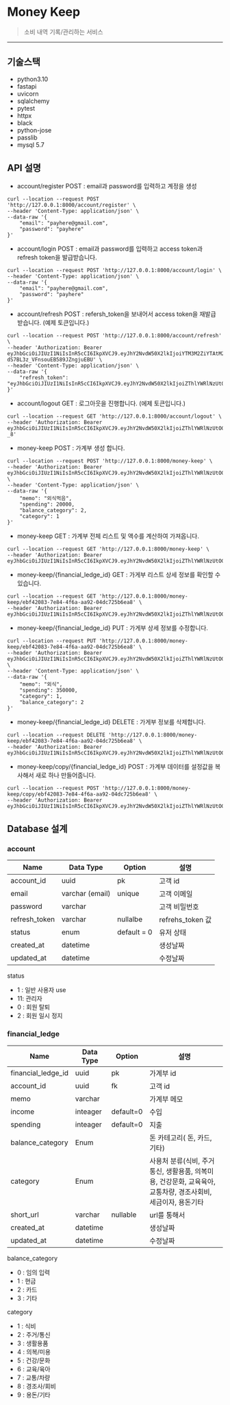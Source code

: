 # Money Keep

>소비 내역 기록/관리하는 서비스

____

## 기술스택
- python3.10
- fastapi
- uvicorn
- sqlalchemy
- pytest
- httpx
- black
- python-jose
- passlib
- mysql 5.7

## API 설명
- account/register POST : email과 password를 입력하고 계정을 생성
```shell
curl --location --request POST 'http://127.0.0.1:8000/account/register' \
--header 'Content-Type: application/json' \
--data-raw '{
    "email": "payhere@gmail.com",
    "password": "payhere"
}'
```

- account/login POST : email과 password를 입력하고 access token과 refresh token을 발급받습니다.
```shell
curl --location --request POST 'http://127.0.0.1:8000/account/login' \
--header 'Content-Type: application/json' \
--data-raw '{
    "email": "payhere@gmail.com",
    "password": "payhere"
}'
```

- account/refresh POST : refersh_token을 보내어서 access token을 재발급 받습니다. (예제 토큰입니다.)
```shell
curl --location --request POST 'http://127.0.0.1:8000/account/refresh' \
--header 'Authorization: Bearer eyJhbGciOiJIUzI1NiIsInR5cCI6IkpXVCJ9.eyJhY2NvdW50X2lkIjoiYTM3M2ZiYTAtM2Y2MS00NmNjLTk3NGUtNjczMThjZGI2Y2Q2IiwiZXhwIjoxNjcxOTkzNjg1fQ.H7lF3DCRXbg0aK-dS7BL3z_VFnsouEB589JZngjuEBU' \
--header 'Content-Type: application/json' \
--data-raw '{
    "refresh_token": "eyJhbGciOiJIUzI1NiIsInR5cCI6IkpXVCJ9.eyJhY2NvdW50X2lkIjoiZThlYWRlNzUtOGRiYy00Y2UzLTgyNjAtODJhMDNhN2ZiODM0IiwiZXhwIjoxNjczMjczNTc3fQ.Eujcx3WqfQHs6a8s_dK5vyiFTGXpcBlZEcsf002Fbu4"
}'
```

- account/logout GET : 로그아웃을 진행합니다.  (에제 토큰입니다.)
```shell
curl --location --request GET 'http://127.0.0.1:8000/account/logout' \
--header 'Authorization: Bearer eyJhbGciOiJIUzI1NiIsInR5cCI6IkpXVCJ9.eyJhY2NvdW50X2lkIjoiZThlYWRlNzUtOGRiYy00Y2UzLTgyNjAtODJhMDNhN2ZiODM0IiwiZXhwIjoxNjcxOTk1MDc1fQ.Bc421MUnzFEFn85VPwkDS_a5oIpRpK4pr5a6uAPo-_8'
```

- money-keep POST : 가계부 생성 합니다.
```shell
curl --location --request POST 'http://127.0.0.1:8000/money-keep' \
--header 'Authorization: Bearer eyJhbGciOiJIUzI1NiIsInR5cCI6IkpXVCJ9.eyJhY2NvdW50X2lkIjoiZThlYWRlNzUtOGRiYy00Y2UzLTgyNjAtODJhMDNhN2ZiODM0IiwiZXhwIjoxNjcyMzQ4MTk0fQ.jc8xYHAKlJEECtO0wP7us_zGk7J5teAaQ5bllhjIMHg' \
--header 'Content-Type: application/json' \
--data-raw '{
    "memo": "외식먹음",
    "spending": 20000,
    "balance_category": 2,
    "category": 1
}'
```

- money-keep GET : 가계부 전체 리스트 및 액수를 계산하여 가져옵니다.
```shell
curl --location --request GET 'http://127.0.0.1:8000/money-keep' \
--header 'Authorization: Bearer eyJhbGciOiJIUzI1NiIsInR5cCI6IkpXVCJ9.eyJhY2NvdW50X2lkIjoiZThlYWRlNzUtOGRiYy00Y2UzLTgyNjAtODJhMDNhN2ZiODM0IiwiZXhwIjoxNjcyMzQ3Nzg2fQ.aePmo71yvZGBbe5NMRneV34Dybil9jVhIgI0NiIxlDE'
```

- money-keep/{financial_ledge_id} GET : 가게부 리스트 상세 정보를 확인할 수 있습니다.
```shell
curl --location --request GET 'http://127.0.0.1:8000/money-keep/ebf42083-7e84-4f6a-aa92-04dc725b6ea8' \
--header 'Authorization: Bearer eyJhbGciOiJIUzI1NiIsInR5cCI6IkpXVCJ9.eyJhY2NvdW50X2lkIjoiZThlYWRlNzUtOGRiYy00Y2UzLTgyNjAtODJhMDNhN2ZiODM0IiwiZXhwIjoxNjcyMzQ4MTk0fQ.jc8xYHAKlJEECtO0wP7us_zGk7J5teAaQ5bllhjIMHg'
```

- money-keep/{financial_ledge_id} PUT : 가게부 상세 정보를 수정합니다.
```shell
curl --location --request PUT 'http://127.0.0.1:8000/money-keep/ebf42083-7e84-4f6a-aa92-04dc725b6ea8' \
--header 'Authorization: Bearer eyJhbGciOiJIUzI1NiIsInR5cCI6IkpXVCJ9.eyJhY2NvdW50X2lkIjoiZThlYWRlNzUtOGRiYy00Y2UzLTgyNjAtODJhMDNhN2ZiODM0IiwiZXhwIjoxNjcyMzQ4MTk0fQ.jc8xYHAKlJEECtO0wP7us_zGk7J5teAaQ5bllhjIMHg' \
--header 'Content-Type: application/json' \
--data-raw '{
    "memo": "외식",
    "spending": 350000,
    "category": 1,
    "balance_category": 2
}'
```


- money-keep/{financial_ledge_id} DELETE : 가게부 정보를 삭제합니다.
```shell
curl --location --request DELETE 'http://127.0.0.1:8000/money-keep/ebf42083-7e84-4f6a-aa92-04dc725b6ea8' \
--header 'Authorization: Bearer eyJhbGciOiJIUzI1NiIsInR5cCI6IkpXVCJ9.eyJhY2NvdW50X2lkIjoiZThlYWRlNzUtOGRiYy00Y2UzLTgyNjAtODJhMDNhN2ZiODM0IiwiZXhwIjoxNjcyMzQ4MTk0fQ.jc8xYHAKlJEECtO0wP7us_zGk7J5teAaQ5bllhjIMHg'
```


- money-keep/copy/{financial_ledge_id} POST : 가계부 데이터를 설정값을 복사해서 새로 하나 만들어줍니다.
```shell
curl --location --request POST 'http://127.0.0.1:8000/money-keep/copy/ebf42083-7e84-4f6a-aa92-04dc725b6ea8' \
--header 'Authorization: Bearer eyJhbGciOiJIUzI1NiIsInR5cCI6IkpXVCJ9.eyJhY2NvdW50X2lkIjoiZThlYWRlNzUtOGRiYy00Y2UzLTgyNjAtODJhMDNhN2ZiODM0IiwiZXhwIjoxNjcyMzQ4MTk0fQ.jc8xYHAKlJEECtO0wP7us_zGk7J5teAaQ5bllhjIMHg'
```

## Database 설계

### account

| Name | Data Type | Option | 설명 |
| --- | --- | --- | --- |
| account_id | uuid | pk | 고객 id |
| email | varchar (email) | unique | 고객 이메일 |
| password | varchar |  | 고객 비밀번호 |
| refresh_token | varchar | nullalbe | refrehs_token 값 |
| status | enum  | default = 0 | 유저 상태 |
| created_at | datetime |  | 생성날짜 |
| updated_at | datetime |  | 수정날짜 |

status

- 1 : 일반 사용자 use
- 11: 관리자
- 0 : 회원 탈퇴
- 2 : 회원 일시 정지

### financial_ledge

| Name | Data Type | Option | 설명 |
| --- | --- | --- | --- |
| financial_ledge_id | uuid | pk | 가계부 id |
| account_id | uuid | fk | 고객 id |
| memo | varchar |  | 가계부 메모 |
| income | inteager | default=0 | 수입 |
| spending | inteager | default=0 | 지출 |
| balance_category | Enum |  | 돈 카테고리( 돈, 카드, 기타) |
| category | Enum |  | 사용처 분류(식비, 주거통신, 생활용품, 의복미용, 건강문화, 교육육아, 교통차량, 경조사회비, 세금이자, 용돈기타 |
| short_url | varchar | nullable | url를 통해서 |
| created_at | datetime |  | 생성날짜 |
| updated_at | datetime |  | 수정날짜 |

balance_category

- 0 : 임의 입력
- 1 : 현금
- 2 : 카드
- 3 : 기타

category

- 1 : 식비
- 2 : 주거/통신
- 3 : 생활용품
- 4 : 의복/미용
- 5 : 건강/문화
- 6 : 교육/육아
- 7 : 교통/차량
- 8 : 경조사/회비
- 9 : 용돈/기타
